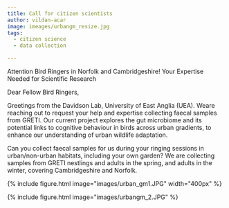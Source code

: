 ```yaml
---
title: Call for citizen scientists
author: vildan-acar
image: imeages/urbangm_resize.jpg
tags:
  - citizen science
  - data collection

---
```


Attention Bird Ringers in Norfolk and Cambridgeshire! Your Expertise Needed for Scientific Research

Dear Fellow Bird Ringers,

Greetings from the Davidson Lab, University of East Anglia (UEA). Weare reaching out to request your help and expertise collecting faecal samples from GRETI. Our current project explores the gut microbiome and its potential links to cognitive behaviour in birds across urban gradients, to enhance our understanding of urban wildlife adaptation.

Can you collect faecal samples for us during your ringing sessions in urban/non-urban habitats, including your own garden? We are collecting samples from GRETI nestlings and adults in the spring, and adults in the winter, covering Cambridgeshire and Norfolk.

{%
  include figure.html
  image="images/urban_gm1.JPG"
  width="400px"
%}

{%
  include figure.html
  image="images/urbangm_2.JPG"
%}